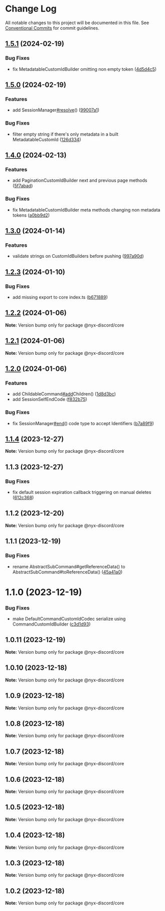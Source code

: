 # Change Log

All notable changes to this project will be documented in this file.
See [Conventional Commits](https://conventionalcommits.org) for commit guidelines.

## [1.5.1](https://github.com/nyx-discord/nyx/compare/@nyx-discord/core@1.5.0...@nyx-discord/core@1.5.1) (2024-02-19)

### Bug Fixes

- fix MetadatableCustomIdBuilder omitting non empty token ([4d5d4c5](https://github.com/nyx-discord/nyx/commit/4d5d4c5f1ffba0662383507b2acb752c93d29272))

## [1.5.0](https://github.com/nyx-discord/nyx/compare/@nyx-discord/core@1.4.0...@nyx-discord/core@1.5.0) (2024-02-19)

### Features

- add SessionManager[#resolve](https://github.com/nyx-discord/nyx/issues/resolve)() ([99007a1](https://github.com/nyx-discord/nyx/commit/99007a1a4d6dba4df9a6e08f2831c59410b09381))

### Bug Fixes

- filter empty string if there's only metadata in a built MetadatableCustomId ([126d334](https://github.com/nyx-discord/nyx/commit/126d3349d7c6a939c881cb8afe814612618b9d8d))

## [1.4.0](https://github.com/nyx-discord/nyx/compare/@nyx-discord/core@1.3.0...@nyx-discord/core@1.4.0) (2024-02-13)

### Features

- add PaginationCustomIdBuilder next and previous page methods ([5f7abad](https://github.com/nyx-discord/nyx/commit/5f7abad5ab7e7db8096d2d63e7a37e8d95783ee9))

### Bug Fixes

- fix MetadatableCustomIdBuilder meta methods changing non metadata tokens ([a0bb9d2](https://github.com/nyx-discord/nyx/commit/a0bb9d224c5da16e86b674363650ac475747c561))

## [1.3.0](https://github.com/nyx-discord/nyx/compare/@nyx-discord/core@1.2.3...@nyx-discord/core@1.3.0) (2024-01-14)

### Features

- validate strings on CustomIdBuilders before pushing ([997a90d](https://github.com/nyx-discord/nyx/commit/997a90d57fd4a3f566bfecd3ee2a52b44f2d0efe))

## [1.2.3](https://github.com/nyx-discord/nyx/compare/@nyx-discord/core@1.2.2...@nyx-discord/core@1.2.3) (2024-01-10)

### Bug Fixes

- add missing export to core index.ts ([b671889](https://github.com/nyx-discord/nyx/commit/b671889e8db177288d6d55bc99f559f36df7b903))

## [1.2.2](https://github.com/nyx-discord/nyx/compare/@nyx-discord/core@1.2.1...@nyx-discord/core@1.2.2) (2024-01-06)

**Note:** Version bump only for package @nyx-discord/core

## [1.2.1](https://github.com/nyx-discord/nyx/compare/@nyx-discord/core@1.2.0...@nyx-discord/core@1.2.1) (2024-01-06)

**Note:** Version bump only for package @nyx-discord/core

## [1.2.0](https://github.com/nyx-discord/nyx/compare/@nyx-discord/core@1.1.4...@nyx-discord/core@1.2.0) (2024-01-06)

### Features

- add ChildableCommand[#add](https://github.com/nyx-discord/nyx/issues/add)Children() ([1d8d3bc](https://github.com/nyx-discord/nyx/commit/1d8d3bc58abc13a651640ef8bc6ecfa2fd259e8a))
- add SessionSelfEndCode ([f832b75](https://github.com/nyx-discord/nyx/commit/f832b75728fd1a8e7cd96b0a06150b731371d87a))

### Bug Fixes

- fix SessionManager[#end](https://github.com/nyx-discord/nyx/issues/end)() code type to accept Identifiers ([b7a89f9](https://github.com/nyx-discord/nyx/commit/b7a89f9eb9dc0716275401fa328418004a446fa9))

## [1.1.4](https://github.com/nyx-discord/nyx/compare/@nyx-discord/core@1.1.3...@nyx-discord/core@1.1.4) (2023-12-27)

**Note:** Version bump only for package @nyx-discord/core

## 1.1.3 (2023-12-27)

### Bug Fixes

- fix default session expiration callback triggering on manual deletes ([612c368](https://github.com/nyx-discord/nyx/commit/612c368d08377f44786701f82711abc790f1997b))

## 1.1.2 (2023-12-20)

**Note:** Version bump only for package @nyx-discord/core

## 1.1.1 (2023-12-19)

### Bug Fixes

- rename AbstractSubCommand#getReferenceData() to AbstractSubCommand#toReferenceData() ([45a41a0](https://github.com/nyx-discord/nyx/commit/45a41a04dc879638c8818c09a9cab97fbedb4c9f))

# 1.1.0 (2023-12-19)

### Bug Fixes

- make DefaultCommandCustomIdCodec serialize using CommandCustomIdBuilder ([c3d1d93](https://github.com/nyx-discord/nyx/commit/c3d1d937447dff99bbbbcc5fe7415fbb2383f5bb))

## 1.0.11 (2023-12-19)

**Note:** Version bump only for package @nyx-discord/core

## 1.0.10 (2023-12-18)

**Note:** Version bump only for package @nyx-discord/core

## 1.0.9 (2023-12-18)

**Note:** Version bump only for package @nyx-discord/core

## 1.0.8 (2023-12-18)

**Note:** Version bump only for package @nyx-discord/core

## 1.0.7 (2023-12-18)

**Note:** Version bump only for package @nyx-discord/core

## 1.0.6 (2023-12-18)

**Note:** Version bump only for package @nyx-discord/core

## 1.0.5 (2023-12-18)

**Note:** Version bump only for package @nyx-discord/core

## 1.0.4 (2023-12-18)

**Note:** Version bump only for package @nyx-discord/core

## 1.0.3 (2023-12-18)

**Note:** Version bump only for package @nyx-discord/core

## 1.0.2 (2023-12-18)

**Note:** Version bump only for package @nyx-discord/core

